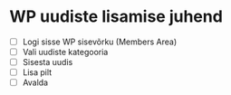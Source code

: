 # WP uudiste lisamise juhend

* [ ] Logi sisse WP sisevõrku (Members Area)
* [ ] Vali uudiste kategooria&#x20;
* [ ] Sisesta uudis
* [ ] Lisa pilt&#x20;
* [ ] Avalda
